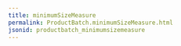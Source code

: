 ```yaml
---
title: minimumSizeMeasure
permalink: ProductBatch.minimumSizeMeasure.html
jsonid: productbatch_minimumsizemeasure
---
```


